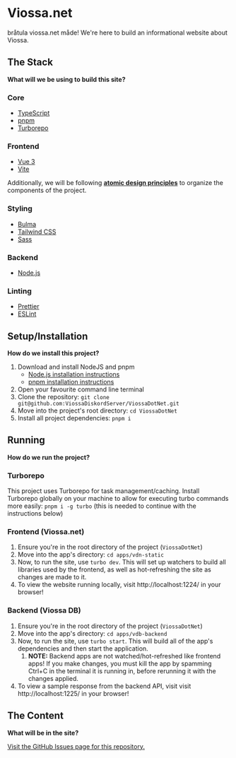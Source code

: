 # Viossa.net

bråtula viossa.net måde! We're here to build an informational website about Viossa.

## The Stack
**What will we be using to build this site?**

### Core
- [TypeScript](https://www.typescriptlang.org/)
- [pnpm](https://pnpm.io/)
- [Turborepo](https://turborepo.com/)

### Frontend
- [Vue 3](https://vuejs.org/)
- [Vite](https://vite.dev/)

Additionally, we will be following [**atomic design principles**](https://bradfrost.com/blog/post/atomic-web-design/) to organize the components of the project.

### Styling
- [Bulma](https://bulma.io/)
- [Tailwind CSS](https://tailwindcss.com/)
- [Sass](https://sass-lang.com/)

### Backend
- [Node.js](https://nodejs.org/)

### Linting
- [Prettier](https://prettier.io/)
- [ESLint](https://eslint.org/)

## Setup/Installation
**How do we install this project?**

1. Download and install NodeJS and pnpm
   - [Node.js installation instructions](https://nodejs.org/en/download)
   - [pnpm installation instructions](https://pnpm.io/installation)
1. Open your favourite command line terminal
1. Clone the repository: `git clone git@github.com:ViossaDiskordServer/ViossaDotNet.git`
1. Move into the project's root directory: `cd ViossaDotNet`
1. Install all project dependencies: `pnpm i`

## Running
**How do we run the project?**

### Turborepo
This project uses Turborepo for task management/caching. Install Turborepo globally on your machine to allow for executing turbo commands more easily: `pnpm i -g turbo` (this is needed to continue with the instructions below)

### Frontend (Viossa.net)
1. Ensure you're in the root directory of the project (`ViossaDotNet`)
1. Move into the app's directory: `cd apps/vdn-static`
1. Now, to run the site, use `turbo dev`. This will set up watchers to build all libraries used by the frontend, as well as hot-refreshing the site as changes are made to it.
1. To view the website running locally, visit http://localhost:1224/ in your browser!

### Backend (Viossa DB)
1. Ensure you're in the root directory of the project (`ViossaDotNet`)
2. Move into the app's directory: `cd apps/vdb-backend`
3. Now, to run the site, use `turbo start`. This will build all of the app's dependencies and then start the application.
   1. **NOTE:** Backend apps are not watched/hot-refreshed like frontend apps! If you make changes, you must kill the app by spamming Ctrl+C in the terminal it is running in, before rerunning it with the changes applied.
4. To view a sample response from the backend API, visit visit http://localhost:1225/ in your browser!

## The Content

**What will be in the site?**

[Visit the GitHub Issues page for this repository.](https://github.com/ViossaDiskordServer/ViossaDotNet/issues)
